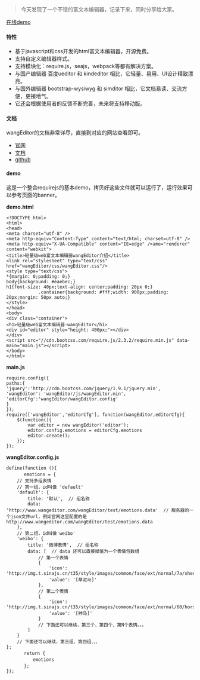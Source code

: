 
>今天发现了一个不错的富文本编辑器，记录下来，同时分享给大家。

[在线demo](/demo/index.html)

#### 特性

* 基于javascript和css开发的html富文本编辑器，开源免费。
* 支持自定义编辑器样式。
* 支持模块化：require.js，seajs，webpack等都有解决方案。
* 与国产编辑器 百度ueditor 和 kindeditor 相比，它轻量、易用、UI设计精致漂亮。
* 与国外编辑器 bootstrap-wysiwyg 和 simditor 相比，它文档易读、交流方便，更接地气。
* 它还会根据使用者的反馈不断完善，未来将支持移动版。

#### 文档

wangEditor的文档非常详尽，直接到对应的网站查看即可。

* [官网](http://www.wangeditor.com/)
* [文档](http://www.kancloud.cn/wangfupeng/wangeditor2/113961)
* [github](https://github.com/wangfupeng1988/wangEditor/)

#### demo

这是一个整合requirejs的基本demo，拷贝好这些文件就可以运行了，运行效果可以参考页面的banner。

**demo.html**

```
<!DOCTYPE html>
<html>
<head>
<meta charset="utf-8" />
<meta http-equiv="Content-Type" content="text/html; charset=utf-8" />
<meta http-equiv="X-UA-Compatible" content="IE=edge" />ame="renderer" content="webkit">
<title>轻量级web富文本编辑器wangEditor介绍</title>
<link rel="stylesheet" type="text/css" href="wangEditor/css/wangEditor.css"/>
<style type="text/css">
*{margin: 0;padding: 0;}
body{background: #eaebec;}
h1{font-size: 40px;text-align: center;padding: 20px 0;}
            .container{background: #fff;width: 900px;padding: 20px;margin: 50px auto;}
</style>
</head>
<body>
<div class="container">
<h1>轻量级web富文本编辑器-wangEditor</h1>
<div id="editor" style="height: 400px;"></div>
</div>
<script src="//cdn.bootcss.com/require.js/2.3.2/require.min.js" data-main="main.js"></script>
</body>
</html>

```

**main.js**

```
require.config({
paths:{
'jquery':'http://cdn.bootcss.com/jquery/1.9.1/jquery.min',
'wangEditor': 'wangEditor/js/wangEditor.min',
'editorCfg':'wangEditor/wangEditor.config'
}
});
require(['wangEditor','editorCfg'], function(wangEditor,editorCfg){
    $(function(){
        var editor = new wangEditor('editor');
        editor.config.emotions = editorCfg.emotions
        editor.create();
    });
});

```

**wangEditor.config.js**

```
define(function (){
　　　　emotions = {
    // 支持多组表情
    // 第一组，id叫做 'default' 
    'default': {
        title: '默认',  // 组名称
        data: 'http://www.wangeditor.com/wangEditor/test/emotions.data'  // 服务器的一个json文件url，例如官网这里配置的是 http://www.wangeditor.com/wangEditor/test/emotions.data
    },
    // 第二组，id叫做'weibo'
    'weibo': {
        title: '微博表情',  // 组名称
        data: [  // data 还可以直接赋值为一个表情包数组
            // 第一个表情
            {
                'icon': 'http://img.t.sinajs.cn/t35/style/images/common/face/ext/normal/7a/shenshou_thumb.gif',
                'value': '[草泥马]'
            },
            // 第二个表情
            {
                'icon': 'http://img.t.sinajs.cn/t35/style/images/common/face/ext/normal/60/horse2_thumb.gif',
                'value': '[神马]'
            }
            // 下面还可以继续，第三个、第四个、第N个表情。。。
        ]
    }
    // 下面还可以继续，第三组、第四组、、、
};
　　　　return {
　　　　　　emotions
　　　　};
});
```

